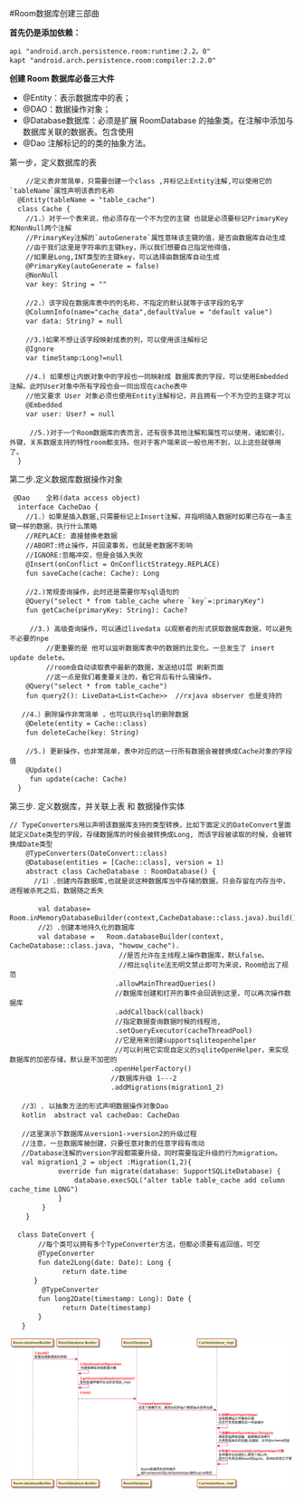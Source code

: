 #Room数据库创建三部曲

**首先仍是添加依赖：**

	api "android.arch.persistence.room:runtime:2.2。0"
	kapt "android.arch.persistence.room:compiler:2.2.0" 

**创建 Room 数据库必备三大件**

- @Entity：表示数据库中的表；
- @DAO：数据操作对象；
- @Database数据库：必须是扩展 RoomDatabase 的抽象类。在注解中添加与数据库关联的数据表。包含使用
-  @Dao 注解标记的的类的抽象方法。


第一步，定义数据库的表

		//定义表非常简单，只需要创建一个class ,并标记上Entity注解,可以使用它的`tableName`属性声明该表的名称
	  @Entity(tableName = "table_cache")
	  class Cache {
	    //1.）对于一个表来说，他必须存在一个不为空的主键 也就是必须要标记PrimaryKey和NonNull两个注解
	    //PrimaryKey注解的`autoGenerate`属性意味该主键的值，是否由数据库自动生成
	    //由于我们这里是字符串的主键key，所以我们想要自己指定他得值，
	    //如果是Long,INT类型的主键key，可以选择由数据库自动生成
	    @PrimaryKey(autoGenerate = false) 
	    @NonNull
	    var key: String = ""
	    
	    //2.）该字段在数据库表中的列名称，不指定的默认就等于该字段的名字
	    @ColumnInfo(name="cache_data",defaultValue = "default value")
	    var data: String? = null
	    
	    //3.)如果不想让该字段映射成表的列，可以使用该注解标记
	    @Ignore
	    var timeStamp:Long?=null
	    
	    //4.) 如果想让内嵌对象中的字段也一同映射成 数据库表的字段，可以使用Embedded注解。此时User对象中所有字段也会一同出现在cache表中
	    //他又要求 User 对象必须也使用Entity注解标记，并且拥有一个不为空的主键才可以   
	    @Embedded
	    var user: User? = null
	    
	     //5.)对于一个Room数据库的表而言，还有很多其他注解和属性可以使用，诸如索引，外键，关系数据支持的特性room都支持。但对于客户端来说一般也用不到，以上这些就够用了。
	  }

第二步.定义数据库数据操作对象

	 @Dao    全称(data access object)
	  interface CacheDao {
	    //1.）如果是插入数据,只需要标记上Insert注解，并指明插入数据时如果已存在一条主键一样的数据，执行什么策略
	    //REPLACE: 直接替换老数据
	    //ABORT:终止操作，并回滚事务，也就是老数据不影响
	    //IGNORE:忽略冲突，但是会插入失败
	    @Insert(onConflict = OnConflictStrategy.REPLACE)
	    fun saveCache(cache: Cache): Long
	    
	    //2.)常规查询操作，此时还是需要你写sql语句的
	    @Query("select * from table_cache where `key`=:primaryKey")
	    fun getCache(primaryKey: String): Cache?  
	   
	     //3.) 高级查询操作，可以通过livedata 以观察者的形式获取数据库数据，可以避免不必要的npe
	         //更重要的是 他可以监听数据库表中的数据的比变化。一旦发生了 insert update delete。
	         //room会自动读取表中最新的数据，发送给UI层 刷新页面
	         //这一点是我们着重要关注的，看它背后有什么骚操作。
	    @Query("select * from table_cache")
	    fun query2(): LiveData<List<Cache>>  //rxjava observer 也是支持的
	
	   //4.）删除操作非常简单 ，也可以执行sql的删除数据
	    @Delete(entity = Cache::class)
	    fun deleteCache(key: String)
	
	    //5.) 更新操作，也非常简单，表中对应的这一行所有数据会被替换成Cache对象的字段值
	    @Update()
	     fun update(cache: Cache)
	  }

第三步. 定义数据库，并关联上表 和 数据操作实体

	// TypeConverters用以声明该数据库支持的类型转换，比如下面定义的DateConvert里面就定义Date类型的字段，存储数据库的时候会被转换成Long, 而该字段被读取的时候，会被转换成Date类型
	    @TypeConverters(DateConvert::class) 
	    @Database(entities = [Cache::class], version = 1)
	    abstract class CacheDatabase : RoomDatabase() {
	      //1）.创建内存数据库,也就是说这种数据库当中存储的数据，只会存留在内存当中，进程被杀死之后，数据随之丢失
	      
	       val database=  Room.inMemoryDatabaseBuilder(context,CacheDatabase::class.java).build()
	       //2）.创建本地持久化的数据库
	       val database =   Room.databaseBuilder(context, CacheDatabase::class.java, "howow_cache").
	                           //是否允许在主线程上操作数据库，默认false。
	                           //相比sqlite法无明文禁止即可为来说，Room给出了规范
	                          .allowMainThreadQueries()
	                          //数据库创建和打开的事件会回调到这里，可以再次操作数据库
	                          .addCallback(callback)
	                          //指定数据查询数据时候的线程池,
	                          .setQueryExecutor(cacheThreadPool)
	                          //它是用来创建supportsqliteopenhelper
	                          //可以利用它实现自定义的sqliteOpenHelper，来实现数据库的加密存储，默认是不加密的
	                         .openHelperFactory()
	                         //数据库升级 1---2
	                         .addMigrations(migration1_2)
	                         
	   //3）. 以抽象方法的形式声明数据操作对象Dao
	   kotlin  abstract val cacheDao: CacheDao
	      
	   //这里演示下数据库从version1->version2的升级过程
	   //注意，一旦数据库被创建，只要任意对象的任意字段有改动
	   //Database注解的version字段都需要升级，同时需要指定升级的行为migration。
	   val migration1_2 = object :Migration(1,2){
	            override fun migrate(database: SupportSQLiteDatabase) {
	                database.execSQL("alter table table_cache add column cache_time LONG")
	            }
	        }
	    }
	
	  class DateConvert {
	       //每个类可以拥有多个TypeConverter方法，但都必须要有返回值，可空
	       @TypeConverter
	       fun date2Long(date: Date): Long {
	             return date.time
	      }
	        @TypeConverter
	       fun long2Date(timestamp: Long): Date {
	             return Date(timestamp)
	       }
	   }
	 
	 
![](imagers/01281d96.png)